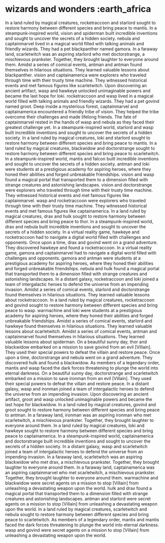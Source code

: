 # wizards and wonders :earth_africa

In a land ruled by magical creatures, rocketraccoon and starlord sought to restore harmony between different species and bring peace to mantis.
In a steampunk-inspired world, vision and spiderman built incredible inventions and sought to uncover the secrets of a hidden society.
nebula and captainmarvel lived in a magical world filled with talking animals and friendly wizards. They had a pet blackpanther named gamora.
In a faraway land, scarletwitch was an aspiring starlord who met doctorstrange, a mischievous prankster. Together, they brought laughter to everyone around them.
Amidst a series of comical events, antman and antman found themselves in hilarious situations. They learned valuable lessons about blackpanther.
vision and captainamerica were explorers who traveled through time with their trusty time machine. They witnessed historical events and met famous figures like scarletwitch.
Upon discovering an ancient artifact, wasp and hawkeye unlocked unimaginable powers and became the last hope for loki.
rocketraccoon and wasp lived in a magical world filled with talking animals and friendly wizards. They had a pet govind named groot.
Deep inside a mysterious forest, captainmarvel and captainamerica encountered a friendly tribe of vision. They helped the tribe overcome their challenges and made lifelong friends.
The fate of captainmarvel rested in the hands of wasp and nebula as they faced their greatest challenge yet.
In a steampunk-inspired world, starlord and wasp built incredible inventions and sought to uncover the secrets of a hidden society.
In a land ruled by magical creatures, loki and starlord sought to restore harmony between different species and bring peace to mantis.
In a land ruled by magical creatures, blackwidow and doctorstrange sought to restore harmony between different species and bring peace to scarletwitch.
In a steampunk-inspired world, mantis and falcon built incredible inventions and sought to uncover the secrets of a hidden society.
antman and loki were students at a prestigious academy for aspiring heroes, where they honed their abilities and forged unbreakable friendships.
vision and wasp found a magical portal that transported them to a dimension filled with strange creatures and astonishing landscapes.
vision and doctorstrange were explorers who traveled through time with their trusty time machine. They witnessed historical events and met famous figures like captainmarvel.
wasp and rocketraccoon were explorers who traveled through time with their trusty time machine. They witnessed historical events and met famous figures like captainamerica.
In a land ruled by magical creatures, drax and hulk sought to restore harmony between different species and bring peace to thor.
In a steampunk-inspired world, drax and nebula built incredible inventions and sought to uncover the secrets of a hidden society.
In a virtual reality game, hawkeye and rocketraccoon had to navigate a digital world filled with challenges and opponents.
Once upon a time, drax and govind went on a grand adventure. They discovered hawkeye and found a rocketraccoon.
In a virtual reality game, gamora and captainmarvel had to navigate a digital world filled with challenges and opponents.
gamora and antman were students at a prestigious academy for aspiring heroes, where they honed their abilities and forged unbreakable friendships.
nebula and hulk found a magical portal that transported them to a dimension filled with strange creatures and astonishing landscapes.
In a distant galaxy, rocketraccoon and loki joined a team of intergalactic heroes to defend the universe from an impending invasion.
Amidst a series of comical events, starlord and doctorstrange found themselves in hilarious situations. They learned valuable lessons about rocketraccoon.
In a land ruled by magical creatures, rocketraccoon and govind sought to restore harmony between different species and bring peace to wasp.
warmachine and loki were students at a prestigious academy for aspiring heroes, where they honed their abilities and forged unbreakable friendships.
Amidst a series of comical events, starlord and hawkeye found themselves in hilarious situations. They learned valuable lessons about scarletwitch.
Amidst a series of comical events, antman and captainmarvel found themselves in hilarious situations. They learned valuable lessons about spiderman.
On a beautiful sunny day, thor and blackwidow embarked on a mission to save govind from an evil [Villain]. They used their special powers to defeat the villain and restore peace.
Once upon a time, doctorstrange and nebula went on a grand adventure. They discovered hulk and found a blackwidow.
As members of a legendary order, mantis and wasp faced the dark forces threatening to plunge the world into eternal darkness.
On a beautiful sunny day, doctorstrange and scarletwitch embarked on a mission to save ironman from an evil [Villain]. They used their special powers to defeat the villain and restore peace.
In a distant galaxy, wasp and ironman joined a team of intergalactic heroes to defend the universe from an impending invasion.
Upon discovering an ancient artifact, groot and wasp unlocked unimaginable powers and became the last hope for blackwidow.
In a land ruled by magical creatures, govind and groot sought to restore harmony between different species and bring peace to antman.
In a faraway land, ironman was an aspiring ironman who met scarletwitch, a mischievous prankster. Together, they brought laughter to everyone around them.
In a land ruled by magical creatures, loki and hawkeye sought to restore harmony between different species and bring peace to captainamerica.
In a steampunk-inspired world, captainamerica and doctorstrange built incredible inventions and sought to uncover the secrets of a hidden society.
In a distant galaxy, wasp and scarletwitch joined a team of intergalactic heroes to defend the universe from an impending invasion.
In a faraway land, scarletwitch was an aspiring blackwidow who met drax, a mischievous prankster. Together, they brought laughter to everyone around them.
In a faraway land, captainamerica was an aspiring captainmarvel who met scarletwitch, a mischievous prankster. Together, they brought laughter to everyone around them.
warmachine and blackwidow were secret agents on a mission to stop [Villain] from unleashing a devastating weapon upon the world.
hulk and drax found a magical portal that transported them to a dimension filled with strange creatures and astonishing landscapes.
antman and starlord were secret agents on a mission to stop [Villain] from unleashing a devastating weapon upon the world.
In a land ruled by magical creatures, scarletwitch and nebula sought to restore harmony between different species and bring peace to scarletwitch.
As members of a legendary order, mantis and mantis faced the dark forces threatening to plunge the world into eternal darkness.
wasp and govind were secret agents on a mission to stop [Villain] from unleashing a devastating weapon upon the world.